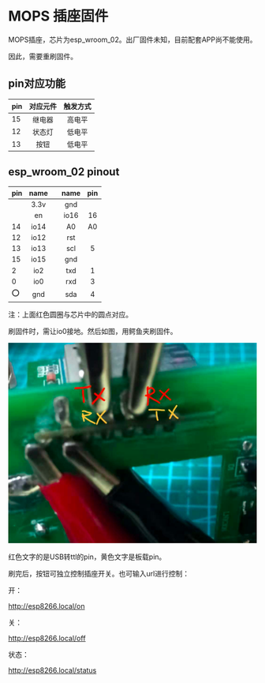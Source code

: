 # MOPS 插座固件

MOPS插座，芯片为esp_wroom_02。出厂固件未知，目前配套APP尚不能使用。

因此，需要重刷固件。


## pin对应功能

| pin | 对应元件 | 触发方式 |
| :------------- | :----------: | :----------: |
|  15 | 继电器   | 高电平 |
| 12   | 状态灯 | 低电平 |
| 13   | 按钮 | 低电平 |


## esp_wroom_02 pinout

| pin | name |  | name | pin |
| :---- | :-----: | :----: | :----: | :----: |
|    | 3.3v |  | gnd |  | 
|    | en |  | io16 | 16 | 
|  14  |  io14  |  | A0 | A0 | 
|  12  |  io12  |  | rst |  |
|  13  |  io13  |  | scl | 5 |  
|  15  |  io15  |  | gnd |  | 
|  2  |  io2  |  | txd | 1 | 
|  0  |  io0  |  | rxd | 3 | 
|  ⭕️  |  gnd  |  | sda | 4 | 


注：上面红色圆圈与芯片中的圆点对应。

刷固件时，需让io0接地。然后如图，用鳄鱼夹刷固件。

![](./pin.png)

红色文字的是USB转ttl的pin，黄色文字是板载pin。


刷完后，按钮可独立控制插座开关。也可输入url进行控制：

开：

http://esp8266.local/on

关：

http://esp8266.local/off

状态：

http://esp8266.local/status

